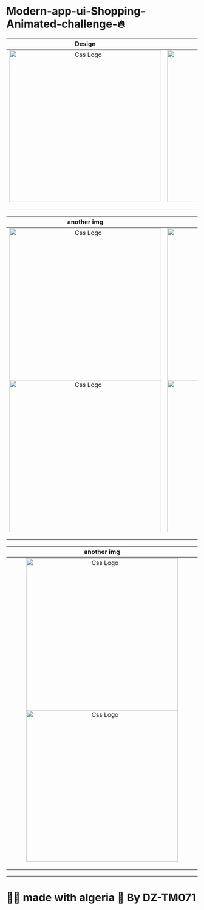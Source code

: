 # Modern-app-ui-Shopping-Animated-challenge-🔥
<!--
![Capture d’écran 2022-08-25 123440](https://user-images.githubusercontent.com/69757558/186706291-bbd84a78-85d5-429a-b51c-d3b1db0f6003.png)
![Capture d’écran 2022-08-25 162039](https://user-images.githubusercontent.com/69757558/186706303-3a5a3ab0-8bb2-4a07-a331-2e58544a013c.png)
![Screenshot_1661440861](https://user-images.githubusercontent.com/69757558/186706405-9124c026-9893-419c-82d5-cbea6ba5dcc9.png)


![Screenshot_1661440849](https://user-images.githubusercontent.com/69757558/186706342-6da9d2bf-a479-408d-89fb-2350cffb5ca0.png)
![Screenshot_1661440851](https://user-images.githubusercontent.com/69757558/186706381-4d1dc7cf-ca90-49c2-b894-ba0e4b6ad8e4.png) -->


<table>
<thead>
<tr>
<th align="center">Design</th>
<th align="center">My Design Code</th>

</tr>
</thead>
<tbody>
<tr>
  
<td align="center">
  <a target="_blank" rel="" href="https://user-images.githubusercontent.com/69757558/186706291-bbd84a78-85d5-429a-b51c-d3b1db0f6003.png">
        <img src="https://user-images.githubusercontent.com/69757558/186706291-bbd84a78-85d5-429a-b51c-d3b1db0f6003.png" alt="Css Logo" with="200" height="400"/>

  </a></td>
  
<td align="center">
  <a target="_blank" rel="" href="https://user-images.githubusercontent.com/69757558/186706303-3a5a3ab0-8bb2-4a07-a331-2e58544a013c.png">
      <img src="https://user-images.githubusercontent.com/69757558/186706303-3a5a3ab0-8bb2-4a07-a331-2e58544a013c.png" alt="Css Logo" with="200" height="400"/>

  </a></td>
  
 
  
  
</tr>
</tbody>
</table>

<table>
<thead>
<tr>
  <th align="center">another img</th>
  <th align="center">another img</th>

</tr>
</thead>
<tbody>
<tr>
  
  
  <td align="center">
  <a target="_blank" rel="" href="https://user-images.githubusercontent.com/69757558/134502084-130cf35e-e410-421e-adfb-17418a9b0671.png">
<img src="https://user-images.githubusercontent.com/69757558/134502084-130cf35e-e410-421e-adfb-17418a9b0671.png" alt="Css Logo" with="200" height="400"/>
<img src="https://user-images.githubusercontent.com/69757558/134502239-7a6bc2bd-c732-4ddf-bb34-2b390ba3bcc4.png" alt="Css Logo" with="200" height="400"/>

  </a></td>
  
   
  <td align="center">
  <a target="_blank" rel="" href="https://user-images.githubusercontent.com/69757558/134502243-29167678-321e-44e4-a7b7-03f929688582.png">
<img src="https://user-images.githubusercontent.com/69757558/134502243-29167678-321e-44e4-a7b7-03f929688582.png" alt="Css Logo" with="200" height="400"/>
<img src="https://user-images.githubusercontent.com/69757558/134502317-63b18169-aa8b-4a12-b1de-b5fd43f50946.png" alt="Css Logo" with="200" height="400"/> 

  </a></td>
  
  
  
</tr>
</tbody>
</table>


<table>
<thead>
<tr>
  <th align="center">another img</th>

</tr>
</thead>
<tbody>
<tr>
  
  <td align="center">
  <a target="_blank" rel="" href="https://user-images.githubusercontent.com/69757558/134502064-6bdb2d73-4705-4d25-818f-6db0becbe4ef.png">
  <img src="https://user-images.githubusercontent.com/69757558/134502064-6bdb2d73-4705-4d25-818f-6db0becbe4ef.png" alt="Css Logo" with="200" height="400"/>
  <img src="https://user-images.githubusercontent.com/69757558/134502070-9999d040-3bb6-455a-9502-c83c4539b94c.png" alt="Css Logo" with="200" height="400"/>

  </a></td>
  
</tr>
</tbody>
</table>


 <hr>
  
<h1> 🐱‍👤 made with algeria 🖤 By DZ-TM071 </h1>
